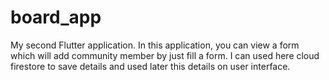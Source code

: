 # board_app

My second Flutter application.
In this application, you can view a form which will add community member by just fill a form. 
I can used here cloud firestore to save details and used later this details on user interface. 
